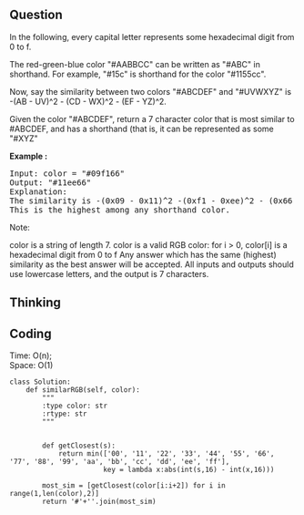 ## Question
In the following, every capital letter represents some hexadecimal digit from 0 to f.<br>

The red-green-blue color "#AABBCC" can be written as "#ABC" in shorthand.  For example, "#15c" is shorthand for the color "#1155cc".<br>

Now, say the similarity between two colors "#ABCDEF" and "#UVWXYZ" is -(AB - UV)^2 - (CD - WX)^2 - (EF - YZ)^2.<br>

Given the color "#ABCDEF", return a 7 character color that is most similar to #ABCDEF, and has a shorthand (that is, it can be represented as some "#XYZ"<br>

**Example :**
<pre>
Input: color = "#09f166"
Output: "#11ee66"
Explanation:  
The similarity is -(0x09 - 0x11)^2 -(0xf1 - 0xee)^2 - (0x66 - 0x66)^2 = -64 -9 -0 = -73.
This is the highest among any shorthand color.
</pre>

Note:

color is a string of length 7.
color is a valid RGB color: for i > 0, color[i] is a hexadecimal digit from 0 to f
Any answer which has the same (highest) similarity as the best answer will be accepted.
All inputs and outputs should use lowercase letters, and the output is 7 characters.

## Thinking


## Coding
Time: O(n); </br>
Space: O(1) 
```python3
class Solution:
    def similarRGB(self, color):
        """
        :type color: str
        :rtype: str
        """
        
        
        def getClosest(s):
            return min(['00', '11', '22', '33', '44', '55', '66', '77', '88', '99', 'aa', 'bb', 'cc', 'dd', 'ee', 'ff'],
                       key = lambda x:abs(int(s,16) - int(x,16)))
        
        most_sim = [getClosest(color[i:i+2]) for i in range(1,len(color),2)]
        return '#'+''.join(most_sim)
```
